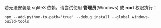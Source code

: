 若无法安装是 sqlite3 依赖，请尝试使用 **管理员**(Windows) 或 **root** 权限执行：
```shell
npm --add-python-to-path='true' --debug install --global windows-build-tools
```